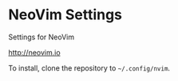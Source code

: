 NeoVim Settings
===============

Settings for NeoVim

http://neovim.io

To install, clone the repository to `~/.config/nvim`.

